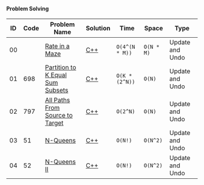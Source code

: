#### Problem Solving
|ID|Code| Problem Name |  Solution  |  Time | Space | Type | 
|--|----|-------- | ---------- | -------| ------ | ---- |
|00||[Rate in a Maze](https://www.geeksforgeeks.org/rat-in-a-maze/)|[C++](https://github.com/Ali-Elshorpagi/algorithms/blob/main/backtracking/rat_in_a_maze.cpp)|`O(4^(N * M))`|`O(N * M)`|Update and Undo|
|01|698|[Partition to K Equal Sum Subsets](https://leetcode.com/problems/partition-to-k-equal-sum-subsets/)|[C++](https://github.com/Ali-Elshorpagi/algorithms/blob/main/backtracking/LeetCode_698.cpp)|`O(K * (2^N))`|`O(N)`|Update and Undo|
|02|797|[All Paths From Source to Target](https://leetcode.com/problems/all-paths-from-source-to-target/)|[C++](https://github.com/Ali-Elshorpagi/algorithms/blob/main/backtracking/LeetCode_797.cpp)|`O(2^N)`|`O(N)`|Update and Undo|
|03|51|[N-Queens](https://leetcode.com/problems/n-queens/)|[C++](https://github.com/Ali-Elshorpagi/algorithms/blob/main/backtracking/LeetCode_51.cpp)|`O(N!)`|`O(N^2)`|Update and Undo|
|04|52|[N-Queens II](https://leetcode.com/problems/n-queens-ii)|[C++](https://github.com/Ali-Elshorpagi/algorithms/blob/main/backtracking/LeetCode_52.cpp)|`O(N!)`|`O(N^2)`|Update and Undo|